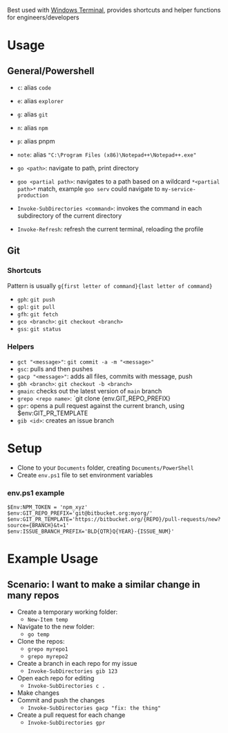Best used with [Windows Terminal](https://apps.microsoft.com/detail/9n0dx20hk701?hl=en-US&gl=US), provides shortcuts and helper functions for engineers/developers

# Usage

## General/Powershell

* `c`: alias `code`
* `e`: alias `explorer`
* `g`: alias `git`
* `n`: alias `npm`
* `p`: alias pnpm
* `note`: alias `"C:\Program Files (x86)\Notepad++\Notepad++.exe"`

* `go <path>`: navigate to path, print directory
* `goo <partial path>`: navigates to a path based on a wildcard `*<partial path>*` match, example `goo serv` could navigate to `my-service-production`
* `Invoke-SubDirectories <command>`: invokes the command in each subdirectory of the current directory
* `Invoke-Refresh`: refresh the current terminal, reloading the profile

## Git

### Shortcuts

Pattern is usually `g{first letter of command}{last letter of command}`

* `gph`: `git push`
* `gpl`: `git pull`
* `gfh`: `git fetch`
* `gco <branch>`: `git checkout <branch>`
* `gss`: `git status`

### Helpers

* `gct "<message>"`: `git commit -a -m "<message>"`
* `gsc`: pulls and then pushes
* `gacp "<message>"`: adds all files, commits with message, push
* `gbh <branch>`: `git checkout -b <branch>`
* `gmain`: checks out the latest version of `main` branch
* `grepo <repo name>`: `git clone {env.GIT_REPO_PREFIX}<repo name>
* `gpr`: opens a pull request against the current branch, using $env:GIT_PR_TEMPLATE
* `gib <id>`: creates an issue branch

# Setup

* Clone to your `Documents` folder, creating `Documents/PowerShell`
* Create `env.ps1` file to set environment variables

### env.ps1 example

```
$Env:NPM_TOKEN = 'npm_xyz'
$env:GIT_REPO_PREFIX='git@bitbucket.org:myorg/'
$env:GIT_PR_TEMPLATE='https://bitbucket.org/{REPO}/pull-requests/new?source={BRANCH}&t=1'
$env:ISSUE_BRANCH_PREFIX='BLD{QTR}Q{YEAR}-{ISSUE_NUM}'
```

# Example Usage

## Scenario: I want to make a similar change in many repos

* Create a temporary working folder:
	* `New-Item temp`
* Navigate to the new folder:
	* `go temp`
* Clone the repos:
	* `grepo myrepo1`
	* `grepo myrepo2`
* Create a branch in each repo for my issue
	* `Invoke-SubDirectories gib 123`
* Open each repo for editing
	* `Invoke-SubDirectories c .`
* Make changes
* Commit and push the changes
	* `Invoke-SubDirectories gacp "fix: the thing"`
* Create a pull request for each change
	* `Invoke-SubDirectories gpr`